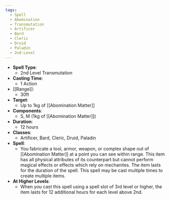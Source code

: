 ```yaml
---
tags:
  - Spell
  - Abomination
  - Transmutation
  - Artificer
  - Bard
  - Cleric
  - Druid
  - Paladin
  - 2nd-Level
---
```

- **Spell Type**:
	- 2nd Level Transmutation
- **Casting Time**:
	- 1 Action
- [[Range]]:
	- 30ft
- **Target**:
	- Up to 1kg of [[Abomination Matter]]
- **Components**:
	- S, M (1kg of [[Abomination Matter]])
- **Duration**:
	- 12 hours
- **Classes**:
	- Artificer, Bard, Cleric, Druid, Paladin 
- **Spell**:
	- You fabricate a tool, armor, weapon, or complex shape out of [[Abomination Matter]] at a point you can see within range. This item has all physical attributes of its counterpart but cannot perform magical effects or effects which rely on mechanites. The item lasts for the duration of the spell. This spell may be cast multiple times to create multiple items.
- **At Higher Levels**:
	- When you cast this spell using a spell slot of 3rd level or higher, the item lasts for 12 additional hours for each level above 2nd.